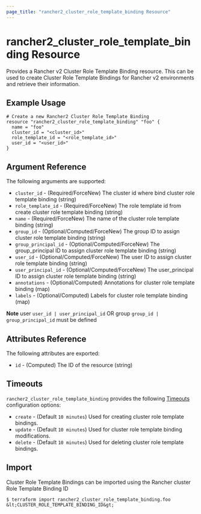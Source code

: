 ```yaml
---
page_title: "rancher2_cluster_role_template_binding Resource"
---
```


# rancher2\_cluster\_role\_template\_binding Resource

Provides a Rancher v2 Cluster Role Template Binding resource. This can be used to create Cluster Role Template Bindings for Rancher v2 environments and retrieve their information.

## Example Usage

```hcl
# Create a new Rancher2 Cluster Role Template Binding
resource "rancher2_cluster_role_template_binding" "foo" {
  name = "foo"
  cluster_id = "<cluster_id>"
  role_template_id = "<role_template_id>"
  user_id = "<user_id>"
}
```

## Argument Reference

The following arguments are supported:

* `cluster_id` - (Required/ForceNew) The cluster id where bind cluster role template binding (string)
* `role_template_id` - (Required/ForceNew) The role template id from create cluster role template binding (string)
* `name` - (Required/ForceNew) The name of the cluster role template binding (string)
* `group_id` - (Optional/Computed/ForceNew) The group ID to assign cluster role template binding (string)
* `group_principal_id` - (Optional/Computed/ForceNew) The group_principal ID to assign cluster role template binding (string)
* `user_id` - (Optional/Computed/ForceNew) The user ID to assign cluster role template binding (string)
* `user_principal_id` - (Optional/Computed/ForceNew) The user_principal ID to assign cluster role template binding (string)
* `annotations` - (Optional/Computed) Annotations for cluster role template binding (map)
* `labels` - (Optional/Computed) Labels for cluster role template binding (map)

**Note** user `user_id | user_principal_id` OR group `group_id | group_principal_id` must be defined

## Attributes Reference

The following attributes are exported:

* `id` - (Computed) The ID of the resource (string)

## Timeouts

`rancher2_cluster_role_template_binding` provides the following
[Timeouts](https://www.terraform.io/docs/configuration/resources.html#operation-timeouts) configuration options:

- `create` - (Default `10 minutes`) Used for creating cluster role template bindings.
- `update` - (Default `10 minutes`) Used for cluster role template binding modifications.
- `delete` - (Default `10 minutes`) Used for deleting cluster role template bindings.

## Import

Cluster Role Template Bindings can be imported using the Rancher cluster Role Template Binding ID

```
$ terraform import rancher2_cluster_role_template_binding.foo &lt;CLUSTER_ROLE_TEMPLATE_BINDING_ID&gt;
```
